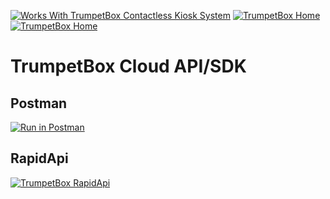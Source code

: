 [![Works With TrumpetBox Contactless Kiosk System](https://scontent.fdet1-1.fna.fbcdn.net/v/t1.0-9/117346498_773998410070775_2123166085533327571_o.png?_nc_cat=106&_nc_sid=8024bb&_nc_ohc=Z7t0LYOUOSEAX8qp4S_&_nc_ht=scontent.fdet1-1.fna&oh=04ba90377d5d2b2e77ce6c4e02bcd226&oe=5F5E0756)](https://trumpetbox.com)
[![TrumpetBox Home](https://trumpetbox.com/assets/images/trumpetbox-logo.svg)](https://trumpetbox.com)
[![TrumpetBox Home](https://trumpetbox.com/assets/images/home.svg)](https://trumpetbox.com)

# TrumpetBox Cloud API/SDK

## Postman

[![Run in Postman](https://run.pstmn.io/button.svg)](https://app.getpostman.com/run-collection/03b2992cfa022be9d842)


## RapidApi

[![TrumpetBox RapidApi](https://rapidapi.com/static-assets/default/logo.svg)](https://rapidapi.com/Hightechteam/api/trumpetbox-cloud?endpoint=apiendpoint_cffb0a3e-3874-4cfd-aa02-1ffbb1521123)

